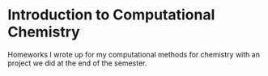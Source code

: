 # Introduction to Computational Chemistry 
Homeworks I wrote up for my computational methods for chemistry with an project we did at the end of the semester.
